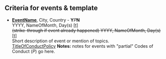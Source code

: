 ## Criteria for events & template



* **[EventName](http://website.com/)**, City, Country - **Y***P***N**<br>
YYYY, NameOfMonth, Day(s) [[t]](https://twitter.com/username)<br>
~~(strike-through if event already happened) YYYY, NameOfMonth, Day(s)~~ [[t]](https://twitter.com/username)<br>
Short description of event or mention of topics.<br>
[TitleOfConductPolicy](http://website.com/codeofconduct) 
**Notes:** notes for events with "partial" Codes of Conduct (*P*) go here.
